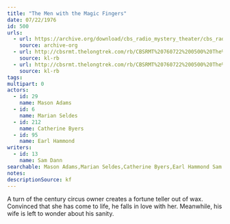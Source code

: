 ```yaml
---
title: "The Men with the Magic Fingers"
date: 07/22/1976
id: 500
urls: 
  - url: https://archive.org/download/cbs_radio_mystery_theater/cbs_radio_mystery_theater-0451-0500.zip/cbs_radio_mystery_theater-0451-0500%2Fcbsrmt_0500_the_men_with_the_magic_fingers.mp3
    source: archive-org
  - url: http://cbsrmt.thelongtrek.com/rb/CBSRMT%20760722%200500%20The%20Men%20With%20the%20Magic%20Fingers_wuwm.mp3
    source: kl-rb
  - url: http://cbsrmt.thelongtrek.com/rb/CBSRMT%20760722%200500%20The%20Men%20With%20The%20Magic%20Fingers_wbbm_rb.mp3
    source: kl-rb
tags: 
multipart: 0
actors:  
  - id: 29
    name: Mason Adams  
  - id: 6
    name: Marian Seldes  
  - id: 212
    name: Catherine Byers  
  - id: 95
    name: Earl Hammond
writers:  
  - id: 13
    name: Sam Dann
searchable: Mason Adams,Marian Seldes,Catherine Byers,Earl Hammond Sam Dann
notes: 
descriptionSource: kf
---
```

A turn of the century circus owner creates a fortune teller out of wax. Convinced that she has come to life, he falls in love with her. Meanwhile, his wife is left to wonder about his sanity.